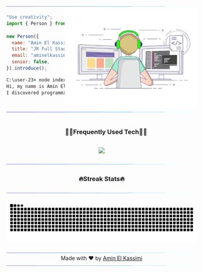 <!--
- !! Thank you for keeping this sign !!
- Original Creation by Deri Kurniawan (Deri-Kurniawan)
- Github Repository: https://github.com/Deri-Kurniawan/Deri-Kurniawan
- ⭐ Don't forget to give a star ⭐
-->

<!--x axis divider-->
<img src="/assets/images/horizontal-divider-gradient.gif">

<picture> 
<a href="https://media.giphy.com/media/SWoSkN6DxTszqIKEqv/giphy.gif" alt="Developer">
<img src="/assets//images/developer.webp" align="right" width="350">
</a>
</picture>

```js
"Use creativity";
import { Person } from "Italy";

new Person({
  name: "Amin El Kassimi",
  title: "JR Full Stack Developer",
  email: "aminelkassimi01@gmail.com",
  senior: false,
}).introduce();
```

```cmd
C:\user-23> node index.js
Hi, my name is Amin El Kassimi, I'm a junior Full Stack Developer from Rome.
I discovered programming at school at the age of 15 thanks to Arduino. During the last years of school, I became passionate about automation, particularly industrial automation. So after finishing school, I started my career as a PLC programmer, which lasted almost 4 years. I traveled extensively throughout Europe, even reaching the United States thanks to this job. It was precisely in the United States where I discovered my passion for web development. Upon returning from the United States in 2023, I enrolled in a 6-month academy that provided me with the basics of HTML, CSS, JavaScript, PHP, SQL, and taught me how to learn to use frameworks and libraries such as Laravel, Vue, and Bootstrap. Currently, I work for a company that manufactures AI-based management systems for pharmacies.".  
```

<div align="center">

<!--END_SECTION:waka-->

</div>

<!--x axis divider-->
<img src="/assets/images/horizontal-divider-gradient.gif">

<!--h1 without bottom border-->
<div id="user-content-toc">
  <ul align="center">
    <summary><h3 style="display: inline-block">🧑‍💻Frequently Used Tech🧑‍💻</h3></summary>
  </ul>
</div>
<!--tech stack icons-->
<p align="center">
<a href="https://skillicons.dev">
<img src="https://skillicons.dev/icons?i=js,php,ts,vue,angular,nodejs,npm,linux,laravel,mysql,sass,git,vscode,figma,bootstrap,vite,notion,postman&perline=6" />
</a>
</p>

<!--x axis divider-->
<img src="/assets/images/horizontal-divider-gradient.gif">

<h3 align="center">🔥Streak Stats🔥</h3>

<!--x axis divider-->
<img src="/assets/images/horizontal-divider-gradient.gif">

![Commit Snake History SVG](https://raw.githubusercontent.com/Deri-Kurniawan/Deri-Kurniawan/output/github-snake.svg)

<!--x axis divider-->
<img src="/assets/images/horizontal-divider-gradient.gif">

<div align="center">
    Made with ❤️ by <a href="https://github.com/Amin23ElKassimi" target="_blank">Amin El Kassimi</a>
</div>

<!--x axis divider-->
<img src="/assets/images/horizontal-divider-gradient.gif">

